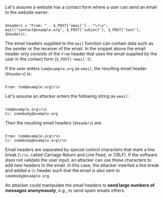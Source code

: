 Let's assume a website has a contact form where a user can send an email to the website owner:

<pre class="language-php line-numbers"><code>
$headers = "From: " . $_POST['email'] . "\r\n";
mail("contact@example.org", $_POST['subject'], $_POST['text'], $headers);
</code></pre>

The email headers supplied to the `mail` function can contain data such as the sender or the receiver of the email.
In the snippet above the email header only consists of the `From` header that uses the email supplied by the user in the contact form (`$_POST['email']`).

If the user enters `tom@example.org` as `email`, the resulting email header (`$headers`) is:

<pre class="language-http line-numbers"><code>
From: tom@example.org\r\n
</code></pre>

Let's assume an attacker enters the following string as `email`:

<pre class="language-http line-numbers"><code>
tom@example.org\r\n
Cc: somebody@example.org
</code></pre>

Then the resulting email headers (`$headers`) are:

<pre class="language-http line-numbers"><code>
From: tom@example.org\r\n
Cc: somebody@example.org\r\n
</code></pre>

Email headers are separated by special control characters that mark a line break (`\r\n`, called Carriage Return and Line Feed, or CRLF).
If the software does not validate the user input, an attacker can use these characters to add new headers to the email.
In this case, the attacker inserted a line break and added a `Cc` header such that the email is also sent to `somebody@example.org`.

An attacker could manipulate the email headers to **send large numbers of messages anonymously**, e.g., to send spam emails others.
